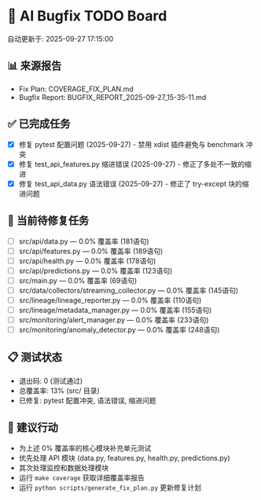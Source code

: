 # 🐞 AI Bugfix TODO Board

自动更新于: 2025-09-27 17:15:00

## 📊 来源报告
- Fix Plan: COVERAGE_FIX_PLAN.md
- Bugfix Report: BUGFIX_REPORT_2025-09-27_15-35-11.md

## ✅ 已完成任务

- [x] 修复 pytest 配置问题 (2025-09-27) - 禁用 xdist 插件避免与 benchmark 冲突
- [x] 修复 test_api_features.py 缩进错误 (2025-09-27) - 修正了多处不一致的缩进
- [x] 修复 test_api_data.py 语法错误 (2025-09-27) - 修正了 try-except 块的缩进问题

## 🚧 当前待修复任务

- [ ] src/api/data.py — 0.0% 覆盖率 (181语句)
- [ ] src/api/features.py — 0.0% 覆盖率 (189语句)
- [ ] src/api/health.py — 0.0% 覆盖率 (178语句)
- [ ] src/api/predictions.py — 0.0% 覆盖率 (123语句)
- [ ] src/main.py — 0.0% 覆盖率 (69语句)
- [ ] src/data/collectors/streaming_collector.py — 0.0% 覆盖率 (145语句)
- [ ] src/lineage/lineage_reporter.py — 0.0% 覆盖率 (110语句)
- [ ] src/lineage/metadata_manager.py — 0.0% 覆盖率 (155语句)
- [ ] src/monitoring/alert_manager.py — 0.0% 覆盖率 (233语句)
- [ ] src/monitoring/anomaly_detector.py — 0.0% 覆盖率 (248语句)

## 📋 测试状态
- 退出码: 0 (测试通过)
- 总覆盖率: 13% (src/ 目录)
- 已修复: pytest 配置冲突, 语法错误, 缩进问题

## 🔧 建议行动
- 为上述 0% 覆盖率的核心模块补充单元测试
- 优先处理 API 模块 (data.py, features.py, health.py, predictions.py)
- 其次处理监控和数据处理模块
- 运行 `make coverage` 获取详细覆盖率报告
- 运行 `python scripts/generate_fix_plan.py` 更新修复计划
